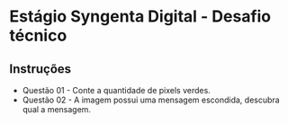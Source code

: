 # Estágio Syngenta Digital - Desafio técnico

## Instruções
* Questão 01 - Conte a quantidade de pixels verdes.
* Questão 02 - A imagem possui uma mensagem escondida, descubra qual a mensagem.
